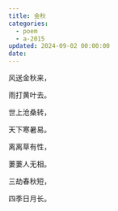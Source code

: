 ```yaml
---
title: 金秋
categories:
  - poem
  - a-2015
updated: 2024-09-02 00:00:00
date:
---
```


风送金秋来，

雨打黄叶去。

世上沧桑转，

天下寒暑易。

离离草有性，

萋萋人无相。

三劫春秋短，

四季日月长。 
